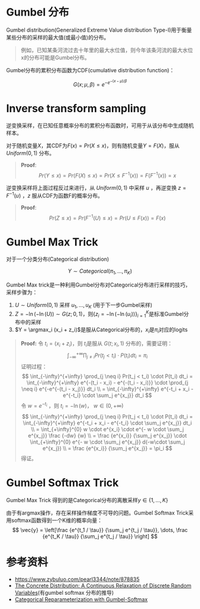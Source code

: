 # Gumbel 分布

Gumbel distribution(Generalized Extreme Value distribution Type-I)用于衡量某些分布的采样的最大值(或最小值)的分布。

> 例如，已知某条河流过去十年里的最大水位值，则今年该条河流的最大水位x的分布可能是Gumbel分布。

Gumbel分布的累积分布函数为CDF(cumulative distribution function)：

$$G(x;\mu,\beta) = e^{-e^{-(x-\mu)/\beta}}$$

# Inverse transform sampling

逆变换采样，在已知任意概率分布的累积分布函数时，可用于从该分布中生成随机样本。

对于随机变量$X$，其CDF为$F(x)=Pr(X \le x)$，则有随机变量$Y=F(X)$，服从 $Uniform(0,1)$ 分布。

> __Proof__:
> $$
Pr(Y \le x) = Pr(F(X) \le x) = Pr(X \le F^{-1}(x)) = F(F^{-1}(x)) = x
$$

逆变换采样将上面过程反过来进行，从 $Uniform(0,1)$ 中采样 $u$ ，再逆变换 $z = F^{-1}(u)$ ，$z$ 服从CDF为函数F的概率分布。

> __Proof__:
> $$
Pr(Z \le x) = Pr(F^{-1}(U) \le x) = Pr(U \le F(x)) = F(x)
$$

# Gumbel Max Trick

对于一个分类分布(Categorical distribution)

$$Y \sim Categorical(\pi_1,\dots,\pi_K)$$

Gumbel Max trick是一种利用Gumbel分布对Categorical分布进行采样的技巧，采样步骤为：  

1. $U \sim Uniform(0,1)$ 采样 $u_1,\dots,u_K$ (用于下一步Gumbel采样)
2. $Z = -\ln(-\ln(U)) \sim G(z;0,1)$，则$\{z_i = -\ln(-\ln(u_i))\}_{i=1}^K$是标准Gumbel分布中的采样
3. $Y = \argmax_i (x_i + z_i)$是服从Categorical分布的，$x_i$是$\pi_i$对应的logits

> __Proof:__
> 令 $t_i = (x_i + z_i)$，则 $t_i$是服从 $G(t;x_i,1)$ 分布的，需要证明：
> $$ \int_{-\infty}^{+\infty} \prod_{j \neq i} Pr(t_j < t_i) \cdot P(t_i) dt_i = \pi_i $$ 证明过程：
> $$ \int_{-\infty}^{+\infty} \prod_{j \neq i} Pr(t_j < t_i) \cdot P(t_i) dt_i = \int_{-\infty}^{+\infty} e^{-(t_i - x_i) - e^{-(t_i - x_i)}} \cdot \prod_{j \neq i} e^{-e^{-(t_i - x_j)}} dt_i \\
= \int_{-\infty}^{+\infty} e^{-t_i + x_i - e^{-t_i} \cdot \sum_j e^{x_j}} dt_i $$ 令 $w = e^{-t_i}$ ，则 $t_i = -\ln(w)$， $w \in (0,+\infty)$
> $$
\int_{-\infty}^{+\infty} \prod_{j \neq i} Pr(t_j < t_i) \cdot P(t_i) dt_i = \int_{-\infty}^{+\infty} e^{-t_i + x_i - e^{-t_i} \cdot \sum_j e^{x_j}} dt_i \\
= \int_{+\infty}^{0} w \cdot e^{x_i} \cdot e^{- w \cdot \sum_j e^{x_j}} \frac {-dw} {w} \\
= \frac {e^{x_i}} {\sum_j e^{x_j}} \cdot \int_{+\infty}^{0} e^{- w \cdot \sum_j e^{x_j}} d(-w\cdot \sum_j e^{x_j}) \\
= \frac {e^{x_i}} {\sum_j e^{x_j}} = \pi_i $$ 得证。

# Gumbel Softmax Trick

Gumbel Max Trick 得到的是Categorical分布的离散采样$y \in \{1,\dots,K\}$

由于有argmax操作，存在采样操作梯度不可导的问题。Gumbel Softmax Trick采用softmax函数得到一个K维的概率向量：
$$
\vec{y} = \left[\frac {e^{t_1 / \tau}} {\sum_j e^{t_j / \tau}}, \dots, \frac {e^{t_K / \tau}} {\sum_j e^{t_j / \tau}} \right]
$$

# 参考资料

- <https://www.zybuluo.com/pearl3344/note/878835>
- [The Concrete Distribution: A Continuous Relaxation of Discrete Random Variables](https://arxiv.org/abs/1611.00712)(有gumbel softmax 分布的推导)
- [Categorical Reparameterization with Gumbel-Softmax](https://arxiv.org/abs/1611.01144)
